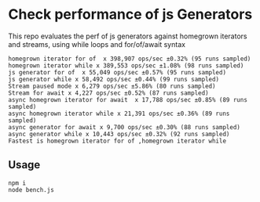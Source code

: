 # Check performance of js Generators

This repo evaluates the perf of js generators against homegrown iterators and streams, using while loops and for/of/await syntax

```
homegrown iterator for of  x 398,907 ops/sec ±0.32% (95 runs sampled)
homegrown iterator while x 389,553 ops/sec ±1.08% (98 runs sampled)
js generator for of  x 55,049 ops/sec ±0.57% (95 runs sampled)
js generator while x 58,492 ops/sec ±0.44% (99 runs sampled)
Stream paused mode x 6,279 ops/sec ±5.86% (80 runs sampled)
Stream for await x 4,227 ops/sec ±0.52% (87 runs sampled)
async homegrown iterator for await  x 17,788 ops/sec ±0.85% (89 runs sampled)
async homegrown iterator while x 21,391 ops/sec ±0.36% (89 runs sampled)
async generator for await x 9,700 ops/sec ±0.30% (88 runs sampled)
async generator while x 10,443 ops/sec ±0.32% (92 runs sampled)
Fastest is homegrown iterator for of ,homegrown iterator while
```

## Usage

```
npm i 
node bench.js
```
